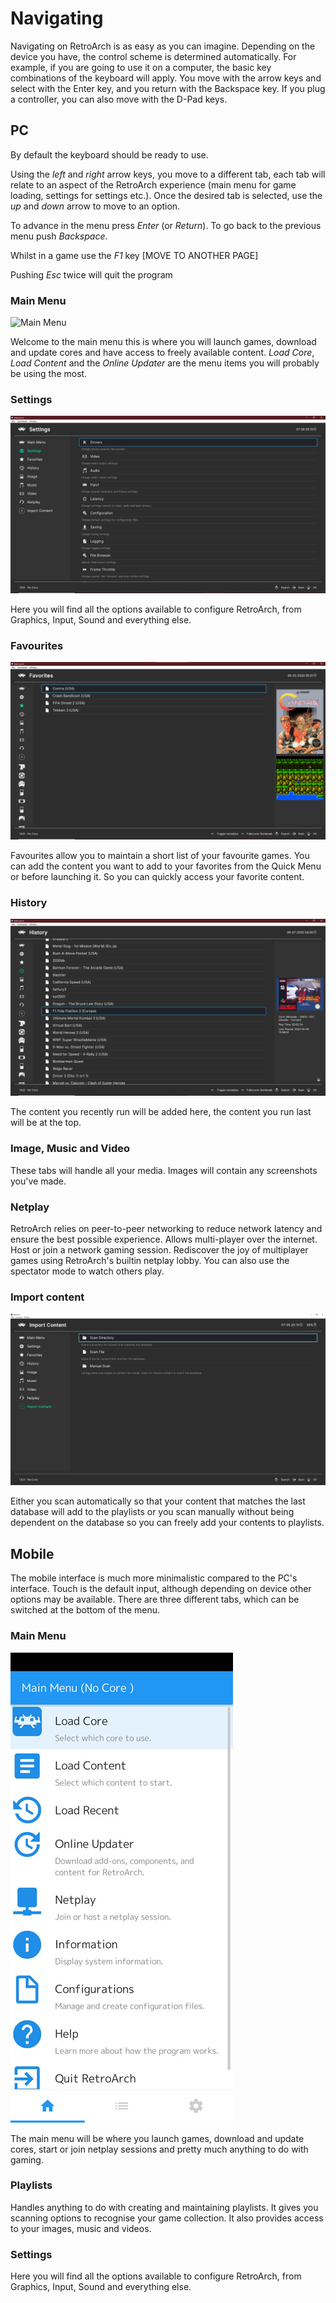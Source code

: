 # Navigating

Navigating on RetroArch is as easy as you can imagine. Depending on the device you have, the control scheme is determined automatically. For example, if you are going to use it on a computer, the basic key combinations of the keyboard will apply. You move with the arrow keys and select with the Enter key, and you return with the Backspace key. If you plug a controller, you can also move with the D-Pad keys.

## PC

By default the keyboard should be ready to use.

Using the *left* and *right* arrow keys, you move to a different tab, each tab will relate to an aspect of the RetroArch experience (main menu for game loading, settings for settings etc.). Once the desired tab is selected, use the *up* and *down* arrow to move to an option.

To advance in the menu press *Enter* (or *Return*). To go back to the previous menu push *Backspace*.

Whilst in a game use the *F1* key [MOVE TO ANOTHER PAGE]

Pushing *Esc* twice will quit the program

### Main Menu

![Main Menu](../image/retroarch/ozone/first_run.webp)

Welcome to the main menu this is where you will launch games, download and update cores and have access to freely available content. *Load Core*, *Load Content* and the *Online Updater* are the menu items you will probably be using the most.

### Settings

![Settings](../image/retroarch/ozone/settings.png)

Here you will find all the options available to configure RetroArch, from Graphics, Input, Sound and everything else.

### Favourites

![Favorites](../image/retroarch/ozone/favorites.png)

Favourites allow you to maintain a short list of your favourite games. You can add the content you want to add to your favorites from the Quick Menu or before launching it. So you can quickly access your favorite content.

### History

![History](../image/retroarch/ozone/history.png)

The content you recently run will be added here, the content you run last will be at the top.

### Image, Music and Video

These tabs will handle all your media. Images will contain any screenshots you've made.

### Netplay

RetroArch relies on peer-to-peer networking to reduce network latency and ensure the best possible experience. Allows multi-player over the internet. Host or join a network gaming session. Rediscover the joy of multiplayer games using RetroArch's builtin netplay lobby. You can also use the spectator mode to watch others play.

### Import content

![import-content](../image/retroarch/ozone/import-content.png)

Either you scan automatically so that your content that matches the last database will add to the playlists or you scan manually without being dependent on the database so you can freely add your contents to playlists.

## Mobile

The mobile interface is much more minimalistic compared to the PC's interface. Touch is the default input, although depending on device other options may be available. There are three different tabs, which can be switched at the bottom of the menu.

### Main Menu

![Main Menu](../image/retroarch/materialui/GUI-MaterialUI-main-menu.jpg)

The main menu will be where you launch games, download and update cores, start or join netplay sessions and pretty much anything to do with gaming.

### Playlists

Handles anything to do with creating and maintaining playlists. It gives you scanning options to recognise your game collection. It also provides access to your images, music and videos.

### Settings

Here you will find all the options available to configure RetroArch, from Graphics, Input, Sound and everything else.
